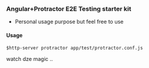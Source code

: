 ### Angular+Protractor E2E Testing starter kit 
- Personal usage purpose but feel free to use

#### Usage

```
$http-server protractor app/test/protractor.conf.js
```

watch dze magic ..
